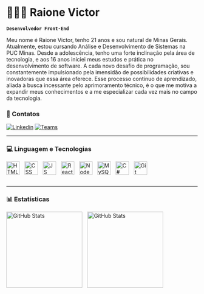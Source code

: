 # 👨🏻‍💻 Raione Victor

**`Desenvolvedor Front-End`**

Meu nome é Raione Victor, tenho 21 anos e sou natural de Minas Gerais. Atualmente, estou cursando Análise e Desenvolvimento de Sistemas na PUC Minas. Desde a adolescência, tenho uma forte inclinação pela área de tecnologia, e aos 16 anos iniciei meus estudos e prática no desenvolvimento de software. A cada novo desafio de programação, sou constantemente impulsionado pela imensidão de possibilidades criativas e inovadoras que essa área oferece. Esse processo contínuo de aprendizado, aliada à busca incessante pelo aprimoramento técnico, é o que me motiva a expandir meus conhecimentos e a me especializar cada vez mais no campo da tecnologia.

### 📲 Contatos

[![Linkedin](https://img.shields.io/badge/LinkedIn-0077B5?style=for-the-badge&logo=linkedin&logoColor=white)](https://www.linkedin.com/in/rvsilvadev)
[![Teams](https://img.shields.io/badge/Microsoft_Teams-6264A7?style=for-the-badge&logo=microsoft-teams&logoColor=white)](https://teams.live.com/v2/?tenantId=9188040d-6c67-4c5b-b112-36a304b66dad&login_hint=raione_victor%40hotmail.com)

---

### 💻 Linguagem e Tecnologias

<img 
align="left" 
alt="HTML" 
title="HTML"
width="35px" 
style="padding-right: 10px;"
src="https://cdn.jsdelivr.net/gh/devicons/devicon@latest/icons/html5/html5-original-wordmark.svg" />


<img 
align="left" 
alt="CSS" 
title="CSS"
width="35px" 
style="padding-right: 10px;"
src="https://cdn.jsdelivr.net/gh/devicons/devicon@latest/icons/css3/css3-original-wordmark.svg" />
        

<img 
align="left" 
alt="JS" 
title="JS"
width="35px" 
style="padding-right: 10px;"
src="https://cdn.jsdelivr.net/gh/devicons/devicon@latest/icons/javascript/javascript-original.svg" />


<img 
align="left" 
alt="React" 
title="React"
width="35px" 
style="padding-right: 10px;"
src="https://cdn.jsdelivr.net/gh/devicons/devicon@latest/icons/react/react-original-wordmark.svg" />


<img 
align="left" 
alt="Node" 
title="Node"
width="35px" 
style="padding-right: 10px;"
src="https://cdn.jsdelivr.net/gh/devicons/devicon@latest/icons/nodejs/nodejs-original-wordmark.svg" />
        

<img 
align="left" 
alt="MySQL" 
title="MySQL"
width="35px" 
style="padding-right: 10px;"
src="https://cdn.jsdelivr.net/gh/devicons/devicon@latest/icons/mysql/mysql-original-wordmark.svg" />
                

<img 
align="left" 
alt="C#" 
title="C#"
width="35px" 
style="padding-right: 10px;"
src="https://cdn.jsdelivr.net/gh/devicons/devicon@latest/icons/csharp/csharp-original.svg" />
                

<img 
align="left" 
alt="Git" 
title="Git"
width="35px" 
style="padding-right: 10px;"
src="https://cdn.jsdelivr.net/gh/devicons/devicon@latest/icons/git/git-original-wordmark.svg" />
</br>
</br>
</br>

---

### 📊 Estatísticas

<p>
  <img 
    align="left" 
    alt="GitHub Stats" 
    height="200" 
    style="padding-right:10px;" 
    src="https://github-readme-stats.vercel.app/api?username=RvSilvaDEV&show_icons=true&theme=dark&include_all_commits=true&locale=pt-br" 
  />

<img 
      align="left" 
      alt="GitHub Stats" 
      height="200" 
      style="padding-right:10px;"
      src="https://github-readme-stats.vercel.app/api/top-langs/?username=RvSilvaDEV&theme=dark&layout=compact&custom_title=Tecnologias&langs_count=7"
  />

</p>

